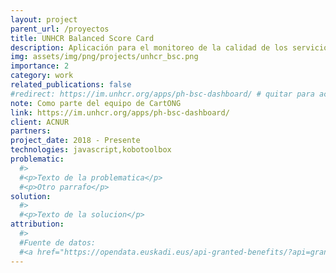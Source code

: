 ```yaml
---
layout: project
parent_url: /proyectos
title: UNHCR Balanced Score Card
description: Aplicación para el monitoreo de la calidad de los servicios en centros de salud apoyados por ACNUR.
img: assets/img/png/projects/unhcr_bsc.png
importance: 2
category: work
related_publications: false
#redirect: https://im.unhcr.org/apps/ph-bsc-dashboard/ # quitar para acceder a la página de detalle del proyecto
note: Como parte del equipo de CartONG
link: https://im.unhcr.org/apps/ph-bsc-dashboard/
client: ACNUR
partners:
project_date: 2018 - Presente
technologies: javascript,kobotoolbox
problematic:
  #>
  #<p>Texto de la problematica</p>
  #<p>Otro parrafo</p>
solution:
  #>
  #<p>Texto de la solucion</p>
attribution:
  #>
  #Fuente de datos:
  #<a href="https://opendata.euskadi.eus/api-granted-benefits/?api=granted-benefit/" target="_blank">Open Data Euskadi</a>
---
```

